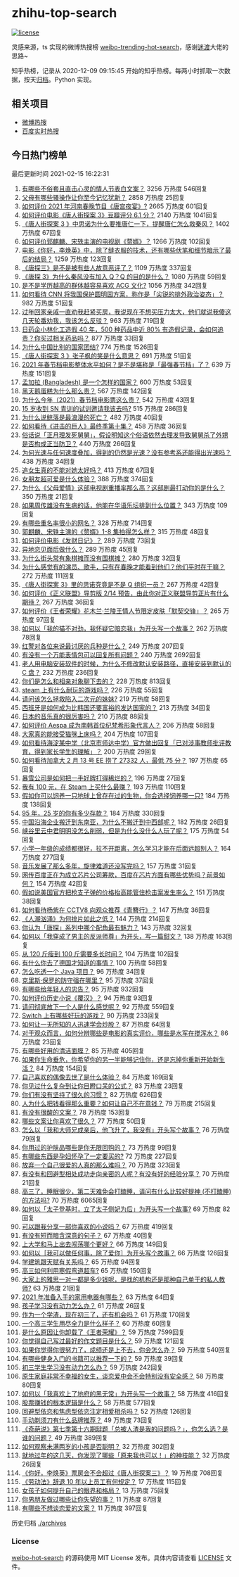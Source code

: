 # zhihu-top-search

[![license](https://img.shields.io/github/license/Arrackisarookie/zhihu-top-search)](https://github.com/Arrackisarookie/zhihu-top-search/blob/master/LICENSE)

灵感来源，ts 实现的微博热搜榜 [weibo-trending-hot-search](https://github.com/justjavac/weibo-trending-hot-search)，感谢[迷渡](https://github.com/justjavac)大佬的思路~

知乎热榜，记录从 2020-12-09 09:15:45 开始的知乎热榜。每两小时抓取一次数据，按天[归档](./archives)。Python 实现。

## 相关项目
+ [微博热搜](https://github.com/Arrackisarookie/weibo-hot-search)
+ [百度实时热搜](https://github.com/Arrackisarookie/baidu-hot-search)

## 今日热门榜单

<!-- Rank Begin -->

最后更新时间 2021-02-15 16:22:31

1. [有哪些不俗套且直击心灵的情人节表白文案？](https://www.zhihu.com/question/442513474) 3256 万热度 546回复
1. [父母有哪些骚操作让你至今记忆犹新？](https://www.zhihu.com/question/306434148) 2858 万热度 25回复
1. [如何评价 2021 年河南春晚节目《唐宫夜宴》?](https://www.zhihu.com/question/444083597) 2665 万热度 601回复
1. [如何评价电影《唐人街探案 3》豆瓣评分 6.1 分？](https://www.zhihu.com/question/444222726) 2140 万热度 1041回复
1. [《唐人街探案 3 》中思诺为什么要推唐仁一下，提醒唐仁怎么救秦风？](https://www.zhihu.com/question/444091496) 1402 万热度 67回复
1. [如何评价郭麒麟、宋轶主演的电视剧《赘婿》？](https://www.zhihu.com/question/432766247) 1266 万热度 102回复
1. [电影《你好，李焕英》中，除了缝衣服的技术，还有哪些伏笔和细节暗示了最后的结局？](https://www.zhihu.com/question/444054983) 1259 万热度 123回复
1. [《唐探三》是不是被有些人故意恶评了？](https://www.zhihu.com/question/444157762) 1109 万热度 337回复
1. [《唐探 3》为什么秦风没有加入 Q？Q 的目的是什么？](https://www.zhihu.com/question/444247052) 1080 万热度 59回复
1. [是不是学历越高的群体越容易喜欢 ACG 文化?](https://www.zhihu.com/question/438677613) 1056 万热度 342回复
1. [如何看待 CNN 将我国保护圆明园方案，称作是「尖锐的排外政治姿态」？](https://www.zhihu.com/question/444495574) 982 万热度 51回复
1. [过年回家亲戚一直劝我赶紧买房，我说现在不想买压力太大，他们就说我傻这几天轮番劝我，我该怎么反驳？](https://www.zhihu.com/question/444235335) 963 万热度 719回复
1. [日药企小林化工造假 40 年，500 种药品中近 80% 有造假记录，会如何追责？你买过相关药品吗？](https://www.zhihu.com/question/443934317) 877 万热度 33回复
1. [为什么中国比别的国家团结?](https://www.zhihu.com/question/385179186) 774 万热度 1526回复
1. [《唐人街探案 3 》张子枫的笑是什么意思？](https://www.zhihu.com/question/444051232) 691 万热度 51回复
1. [2021 年春节档电影整体水平如何？是不是堪称是「最强春节档」了？](https://www.zhihu.com/question/444063793) 639 万热度 151回复
1. [孟加拉 (Bangladesh) 是一个怎样的国家？](https://www.zhihu.com/question/38454447) 600 万热度 53回复
1. [黑天鹅蛋糕为什么那么贵？](https://www.zhihu.com/question/22916879) 567 万热度 142回复
1. [为什么今年（2021）春节档电影票这么贵？](https://www.zhihu.com/question/442391364) 542 万热度 43回复
1. [15 岁收到 SN 青训的试训邀请我该去吗?](https://www.zhihu.com/question/444265797) 515 万热度 286回复
1. [为什么说鲸落是最浪漫的死亡？](https://www.zhihu.com/question/440958548) 482 万热度 40回复
1. [如何看待《进击的巨人》最终季第十集？](https://www.zhihu.com/question/444463066) 458 万热度 36回复
1. [俗话说「正月理发死舅舅」，假设明知这个俗语依然去理发导致舅舅杀了外甥是否构成正当防卫？](https://www.zhihu.com/question/444341465) 440 万热度 266回复
1. [为何光速与任何速度叠加，得到的仍然是光速？没有参考系还能得出光速吗？](https://www.zhihu.com/question/435634407) 438 万热度 34回复
1. [追女生真的不能对她太好吗？](https://www.zhihu.com/question/435541311) 413 万热度 67回复
1. [女朋友超可爱是什么体验？](https://www.zhihu.com/question/264334522) 388 万热度 374回复
1. [为什么《父母爱情》这部电视剧重播率那么高？这部剧最打动你的是什么？](https://www.zhihu.com/question/425708262) 350 万热度 21回复
1. [如果周传雄没有生病的话，他能在华语乐坛排到什么位置？](https://www.zhihu.com/question/338999136) 343 万热度 109回复
1. [有哪些重名率很小的网名？](https://www.zhihu.com/question/371252088) 328 万热度 714回复
1. [郭麒麟、宋轶主演的《赘婿》1-8 集拍得怎么样？](https://www.zhihu.com/question/444400689) 315 万热度 48回复
1. [如何评价电影《发财日记》？](https://www.zhihu.com/question/442710277) 289 万热度 73回复
1. [异地恋见面后做什么？](https://www.zhihu.com/question/439485848) 289 万热度 45回复
1. [为什么街头常有象棋摊而没有围棋摊？](https://www.zhihu.com/question/444334861) 280 万热度 32回复
1. [为什么感觉有的演员、歌手，只有在春晚才能看到他们？他们平时在干嘛？](https://www.zhihu.com/question/444006435) 272 万热度 111回复
1. [《唐人街探案 3》里的思诺究竟是不是 Q 组织一员？](https://www.zhihu.com/question/444078741) 267 万热度 42回复
1. [如何评价《正义联盟》导剪版 2/14 预告，由此你对正义联盟导剪正片有什么期待？](https://www.zhihu.com/question/444455830) 267 万热度 36回复
1. [如何评价《王者荣耀》花木兰·兰陵王情人节限定皮肤「默契交锋」？](https://www.zhihu.com/question/444104719) 265 万热度 97回复
1. [如何以「我的猫不对劲，我怀疑它暗恋我」为开头写一个故事？](https://www.zhihu.com/question/435747865) 262 万热度 78回复
1. [红警对各位来说最讨厌的兵种是什么？](https://www.zhihu.com/question/369669103) 249 万热度 207回复
1. [有没有一个万能表情包可以回复所有问题？](https://www.zhihu.com/question/341311495) 240 万热度 2692回复
1. [老人用电脑安装软件的时候，为什么不修改默认安装路径，直接安装到默认的 C 盘？](https://www.zhihu.com/question/358544011) 232 万热度 236回复
1. [你们是怎么和相亲对象聊下去的？](https://www.zhihu.com/question/374758016) 228 万热度 813回复
1. [steam 上有什么耐玩的游戏吗？](https://www.zhihu.com/question/435717204) 226 万热度 55回复
1. [请问该怎么拯救陷入二次元的妹妹?](https://www.zhihu.com/question/443290804) 219 万热度 58回复
1. [西班牙是如何成为比韩国还要富裕的发达国家的？](https://www.zhihu.com/question/59898819) 213 万热度 34回复
1. [日本的音乐真的很厉害吗？](https://www.zhihu.com/question/443380335) 210 万热度 88回复
1. [如何评价 Aespa 成为南韩首位纪梵希形象代言人？](https://www.zhihu.com/question/444014838) 206 万热度 58回复
1. [大家真的能接受猫咪上床吗？](https://www.zhihu.com/question/442904528) 204 万热度 107回复
1. [如何看待海淀某中学（北京市师达中学）官方做出回复「已对涉事教师批评教育，得到家长学生的理解」？](https://www.zhihu.com/question/444282751) 200 万热度 29回复
1. [如何看待加拿大 2 月 13 号 EE 捞了 27332 人，最低 75 分？](https://www.zhihu.com/question/444313836) 197 万热度 65回复
1. [暴雪公司是如何把一手好牌打得稀烂的？](https://www.zhihu.com/question/441098475) 196 万热度 27回复
1. [我有 100 元，在 Steam 上买什么最赚？](https://www.zhihu.com/question/440736792) 193 万热度 110回复
1. [假如你可以饲养一只地球上曾存在过的生物，你会选择饲养哪一只?](https://www.zhihu.com/question/430568590) 184 万热度 138回复
1. [95 年，25 岁的你有多少存款？](https://www.zhihu.com/question/414209302) 184 万热度 330回复
1. [中国沿海企业搬迁到东南亚，为什么不搬迁到中西部呢？](https://www.zhihu.com/question/443763482) 182 万热度 26回复
1. [峡谷里云中君明明没怎么削弱，但是为什么没什么人玩了呢？](https://www.zhihu.com/question/417747809) 175 万热度 54回复
1. [小学一年级的成绩都很好，拉不开距离，怎么学习才能在后面远超别人？](https://www.zhihu.com/question/439054680) 164 万热度 277回复
1. [音乐发展了那么多年，旋律难道还没写完吗？](https://www.zhihu.com/question/402556395) 157 万热度 31回复
1. [网传百度正在为成立芯片公司筹款，百度在芯片方面有哪些优势吗？前景如何？](https://www.zhihu.com/question/443815175) 154 万热度 42回复
1. [假如说美国官方把枪支子弹的价格抬高能管住枪击案发生率么？](https://www.zhihu.com/question/443399024) 151 万热度 38回复
1. [如何看待杨紫在 CCTV8 向观众推荐《青簪行》？](https://www.zhihu.com/question/444189762) 147 万热度 36回复
1. [《人潮汹涌》为何排片如此之低？](https://www.zhihu.com/question/444140357) 144 万热度 214回复
1. [你认为「唐探」系列中哪个配角最有魅力？](https://www.zhihu.com/question/443951158) 143 万热度 32回复
1. [如何以「我穿成了男主的反派师尊」为开头，写一篇甜文？](https://www.zhihu.com/question/433065335) 138 万热度 163回复
1. [从 120 斤瘦到 100 斤需要多长时间？](https://www.zhihu.com/question/302084700) 104 万热度 102回复
1. [有什么你去了德国才知道的事情？](https://www.zhihu.com/question/339157417) 100 万热度 58回复
1. [怎么吃透一个 Java 项目？](https://www.zhihu.com/question/422346147) 96 万热度 34回复
1. [克里斯·保罗的防守强在哪里？](https://www.zhihu.com/question/372823560) 95 万热度 37回复
1. [有哪些给年轻人的忠告？](https://www.zhihu.com/question/287309839) 95 万热度 932回复
1. [如何评价历史小说《覆汉》？](https://www.zhihu.com/question/306835490) 94 万热度 93回复
1. [请问彻底放下一个人是什么感觉呢？](https://www.zhihu.com/question/352840942) 92 万热度 559回复
1. [Switch 上有哪些好玩的游戏？](https://www.zhihu.com/question/58951987) 90 万热度 233回复
1. [如何让一无所知的人迅速学会炒股？](https://www.zhihu.com/question/29596576) 87 万热度 64回复
1. [对于观众而言，如何分辨哪些是电影的真实评价，哪些是水军在搅浑水？](https://www.zhihu.com/question/444229926) 86 万热度 23回复
1. [有哪些好用的清洁面膜？](https://www.zhihu.com/question/23862545) 85 万热度 405回复
1. [如果你生命垂危，你希望你的另一半能够记住你，还是忘掉你重新开始新生活？](https://www.zhihu.com/question/305252260) 84 万热度 154回复
1. [自己喜欢的偶像去世了是什么体验？](https://www.zhihu.com/question/358384011) 84 万热度 169回复
1. [你见过什么复杂到让你目瞪口呆的公式？](https://www.zhihu.com/question/314444749) 83 万热度 23回复
1. [你们有没有坚持了很久的习惯？](https://www.zhihu.com/question/428958178) 82 万热度 626回复
1. [人为什么把钱看得那么重要？如何让自己不在意钱？](https://www.zhihu.com/question/439512053) 79 万热度 215回复
1. [有没有很酸的文案？](https://www.zhihu.com/question/436360298) 78 万热度 153回复
1. [哪些文案让你喜欢了很久？](https://www.zhihu.com/question/442927183) 77 万热度 50回复
1. [怎么以「我和大师兄成亲后，他飞升了，我没有」开头写个故事？](https://www.zhihu.com/question/438902276) 76 万热度 79回复
1. [你用过的护肤品哪些是你无限回购的？](https://www.zhihu.com/question/323188967) 73 万热度 99回复
1. [有哪些东西是孕妇怀孕了一定要买的?](https://www.zhihu.com/question/357781178) 72 万热度 227回复
1. [放弃一个自己很爱的人真的那么难吗？](https://www.zhihu.com/question/442778326) 70 万热度 323回复
1. [有没有和回避型相处成功走向亲密的人呢？有没有好的经验分享？](https://www.zhihu.com/question/442939703) 70 万热度 21回复
1. [高三了，睡眠很少，第二天难免会打瞌睡，请问有什么比较好提神 (不打瞌睡) 的方法吗?](https://www.zhihu.com/question/309565178) 70 万热度 6065回复
1. [如何以「太子登基时，立了太子侧妃为后」为开头写一个故事?](https://www.zhihu.com/question/425504348) 69 万热度 82回复
1. [可以跟我分享一部你喜欢的小说吗？](https://www.zhihu.com/question/442782070) 67 万热度 419回复
1. [有没有短而暗含深意的句子？](https://www.zhihu.com/question/443439850) 67 万热度 40回复
1. [上大学和马上出去闯荡哪个更好？](https://www.zhihu.com/question/444050225) 66 万热度 149回复
1. [如何以［我可以做任何事，除了爱你］为开头写个故事？](https://www.zhihu.com/question/437708539) 66 万热度 126回复
1. [学建筑跟天赋有关系吗？](https://www.zhihu.com/question/440136398) 65 万热度 94回复
1. [高三如何利用寒假弯道超车?](https://www.zhihu.com/question/365781009) 65 万热度 150回复
1. [大家上的雅思一对一都是多少钱呢，是找的机构还是那种自己单干的私人教师?](https://www.zhihu.com/question/405513436) 63 万热度 21回复
1. [2021 年准备入手的家用电器有哪些？](https://www.zhihu.com/question/437020815) 63 万热度 64回复
1. [孩子学习没有动力怎么办？](https://www.zhihu.com/question/441606548) 61 万热度 26回复
1. [作为一个学渣，现在初三了，还有机会吗？](https://www.zhihu.com/question/443598696) 61 万热度 170回复
1. [一个高三学生用尽全力是什么样子？](https://www.zhihu.com/question/440908517) 60 万热度 60回复
1. [是什么原因让你卸载了《王者荣耀》？](https://www.zhihu.com/question/68421408) 59 万热度 7599回复
1. [你觉得自己写过最好的作文题目是什么？](https://www.zhihu.com/question/354965203) 59 万热度 121回复
1. [如果你觉得你很努力了，成绩还是上不去，你会怎么办？](https://www.zhihu.com/question/441921645) 59 万热度 540回复
1. [有哪些健身入门的书籍可以推荐一下的？](https://www.zhihu.com/question/361081916) 59 万热度 39回复
1. [初三学生学习没有动力怎么办？](https://www.zhihu.com/question/442907575) 59 万热度 242回复
1. [原生家庭非常不幸福的女生，谈恋爱中会不会特别没有安全感？](https://www.zhihu.com/question/331897067) 58 万热度 80回复
1. [如何以「我喜欢上了地府的黑无常」为开头写一个故事？](https://www.zhihu.com/question/413277371) 58 万热度 416回复
1. [股票赚钱的根本逻辑是什么？](https://www.zhihu.com/question/389778946) 58 万热度 577回复
1. [回避型依恋和焦虑型依恋注定相爱相杀吗？](https://www.zhihu.com/question/375537174) 52 万热度 126回复
1. [手动剃须刀有什么品牌推荐？](https://www.zhihu.com/question/36003580) 49 万热度 73回复
1. [《奇葩说》第七季第十六期辩题「总被人渣是我的问题吗？」，你怎么选？是谁的问题？](https://www.zhihu.com/question/444210166) 49 万热度 389回复
1. [如何观察未满两岁的小孩是否聪明？](https://www.zhihu.com/question/434932545) 32 万热度 302回复
1. [就地过年的这几天，你发现了哪些「原来我也可以！」的神技能？](https://www.zhihu.com/question/444500424) 32 万热度 26回复
1. [《你好，李焕英》票房会不会超过《唐人街探案三》？](https://www.zhihu.com/question/439176115) 19 万热度 708回复
1. [《劳动法》辞退 10 年以上员工有何规定？](https://www.zhihu.com/question/402682684) 17 万热度 115回复
1. [女孩子如何提升自己的眼界和格局？](https://www.zhihu.com/question/443769667) 13 万热度 75回复
1. [你男朋友做过哪些让你失望的事？](https://www.zhihu.com/question/302005987) 11 万热度 87回复
1. [有哪些不想谈恋爱的文案？](https://www.zhihu.com/question/391790138) 11 万热度 397回复
<!-- Rank End -->

历史归档 [./archives](./archives)

### License

[weibo-hot-search](https://github.com/Arrackisarookie/zhihu-top-search) 的源码使用 MIT License 发布。具体内容请查看 [LICENSE](./LICENSE) 文件。
